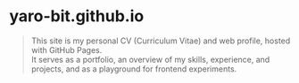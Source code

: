 # yaro-bit.github.io

> This site is my personal CV (Curriculum Vitae) and web profile, hosted with GitHub Pages.  
> It serves as a portfolio, an overview of my skills, experience, and projects, and as a playground for frontend experiments.
